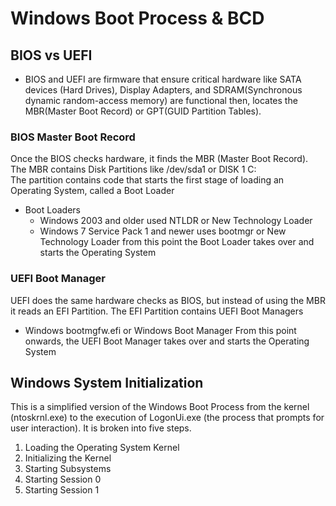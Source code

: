 # Windows Boot Process & BCD
## BIOS vs UEFI
- BIOS and UEFI are firmware that ensure critical hardware like SATA devices (Hard Drives), Display Adapters, and SDRAM(Synchronous dynamic random-access memory) are functional then, locates the MBR(Master Boot Record) or GPT(GUID Partition Tables).
### BIOS Master Boot Record
Once the BIOS checks hardware, it finds the MBR (Master Boot Record). The MBR contains Disk Partitions like /dev/sda1 or DISK 1 C:\
The partition contains code that starts the first stage of loading an Operating System, called a Boot Loader
- Boot Loaders
  - Windows 2003 and older used NTLDR or New Technology Loader
  - Windows 7 Service Pack 1 and newer uses bootmgr or New Technology Loader
from this point the Boot Loader takes over and starts the Operating System
### UEFI Boot Manager
UEFI does the same hardware checks as BIOS, but instead of using the MBR it reads an EFI Partition. The EFI Partition contains UEFI Boot Managers
- Windows bootmgfw.efi or Windows Boot Manager
From this point onwards, the UEFI Boot Manager takes over and starts the Operating System
## Windows System Initialization
This is a simplified version of the Windows Boot Process from the kernel (ntoskrnl.exe) to the execution of LogonUi.exe (the process that prompts for user interaction). It is broken into five steps.
1. Loading the Operating System Kernel
2. Initializing the Kernel
3. Starting Subsystems
4. Starting Session 0
5. Starting Session 1
